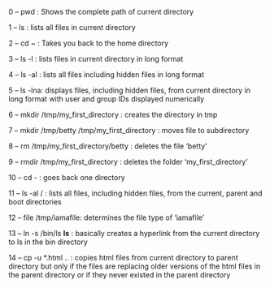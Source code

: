 0 – pwd : Shows the complete path of current directory

1 – ls : lists all files in current directory

2 – cd ~ : Takes you back to the home directory

3 – ls -l : lists files in current directory in long format

4 – ls -al : lists all files including hidden files in long format

5 – ls -lna: displays files, including hidden files, from current directory in long format with user and group IDs displayed numerically

6 – mkdir /tmp/my_first_directory : creates the directory in tmp

7 – mkdir /tmp/betty /tmp/my_first_directory : moves file to subdirectory

8 – rm /tmp/my_first_directory/betty : deletes the file ‘betty’ 

9 – rmdir /tmp/my_first_directory : deletes the folder ‘my_first_directory’

10 – cd - : goes back one directory

11 – ls -al / : lists all files, including hidden files, from the current, parent and boot directories

12 – file /tmp/iamafile: determines the file type of ‘iamafile’

13 – ln -s /bin/ls __ls__ : basically creates a hyperlink from the current directory to ls in the bin directory

14 – cp -u *.html .. : copies html files from current directory to parent directory but only if the files are replacing older versions of the html files in the parent directory or if they never existed in the parent directory
